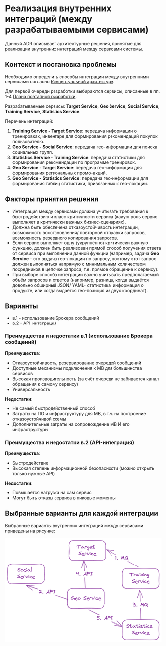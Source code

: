 # Реализация внутренних интеграций (между разрабатываемыми сервисами)

Данный ADR описывает архитектурные решения, принятые для реализации внутренних интеграций между сервисами системы.

## Контекст и постановка проблемы

Необходимо определить способы интеграции между внутренними сервисами согласно [Концептуальной архитектуре](https://github.com/Lana8888/trans-sport/blob/main/04%20-%20conceptual-architecture.md#%D0%BA%D0%BE%D0%BD%D1%86%D0%B5%D0%BF%D1%82%D1%83%D0%B0%D0%BB%D1%8C%D0%BD%D0%B0%D1%8F-%D0%B0%D1%80%D1%85%D0%B8%D1%82%D0%B5%D0%BA%D1%82%D1%83%D1%80%D0%B0).

Для первой очереди разработки выбираются сервисы, описанные в пп. 1-4 [Плана поэтапной разработки](https://github.com/Lana8888/trans-sport/blob/main/06-plan.md#%D0%BF%D0%BB%D0%B0%D0%BD-%D0%BF%D0%BE%D1%8D%D1%82%D0%B0%D0%BF%D0%BD%D0%BE%D0%B9-%D1%80%D0%B0%D0%B7%D1%80%D0%B0%D0%B1%D0%BE%D1%82%D0%BA%D0%B8-%D0%B8-%D1%80%D0%B0%D1%81%D1%88%D0%B8%D1%80%D0%B5%D0%BD%D0%B8%D1%8F-%D1%81%D0%B8%D1%81%D1%82%D0%B5%D0%BC%D1%8B-%D0%B0%D0%BD%D0%B0%D0%BB%D0%B8%D0%B7-%D0%BA%D1%80%D0%B8%D1%82%D0%B8%D1%87%D0%B5%D1%81%D0%BA%D0%B8-%D0%B2%D0%B0%D0%B6%D0%BD%D1%8B%D1%85-%D0%BA%D0%BE%D0%BC%D0%BF%D0%BE%D0%BD%D0%B5%D0%BD%D1%82%D0%BE%D0%B2).

Разрабатываемые сервисы: <b>Target Service</b>, <b>Geo Service</b>, <b>Social Service</b>, <b>Training Service</b>, <b>Statistics Service</b>.  

Перечень интеграций:  

1. <b>Training Service - Target Service</b>: передача информации о тренировках, инвентаре для формирования рекомендаций покупок пользователю.
2. <b>Geo Service - Social Service</b>: передача гео-информации для поиска социальных групп.
3. <b>Statistics Service - Training Service</b>: передача статистики для формирования рекомендаций по программе тренировок.
4. <b>Geo Service - Target Service</b>: передача гео-информации для формирования региональных промо-акций.
5. <b>Geo Service - Statistics Service</b>: передача гео-информации для формирования таблиц статистики, привязанных к гео-локации.

## Факторы принятия решения

* Интеграция между сервисами должна учитывать требования к быстродействию и класс критичности сервиса (какую роль сервис выполняет в критически важных бизнес-сценариях).
* Должна быть обеспечена отказоустойчивость интеграции, возможность восстановления/ повторной отправки запросов, возможность резервного копирования запросов.
* Если сервис выполняет одну (укрупнённо) критически важную функцию, должен быть реализован прямой способ получения ответа от сервиса при выполнении данной функции (например, задача <b>Geo Service</b> - это выдача гео-локации по запросу, поэтому этот запрос должен выполняться напрямую с минимальным количеством посредников в цепочке запроса, т.е. прямое обращение к сервису).
* При выборе способа интеграции важно учитывать предполагаемый объём запросов и ответов (например, разница, когда выдаётся довольно обширный JSON/ YAML- статистика, информация о продукте, или когда выдаётся гео-позиция из двух координат).

## Варианты

* в.1 - использование Брокера сообщений
* в.2 - API-интеграция

### Преимущества и недостатки в.1 (использование Брокера сообщений)
<b>Преимущества</b>:  
* Отказоустойчивость, резервирование очередей сообщений  
* Доступные механизмы подключения к MB для большинства сервисов  
* Высокая производительность (за счёт очереди не забивается канал обращения к самому сервису)  
* Универсальность  

<b>Недостатки</b>:  
* Не самый быстродейственный способ  
* Затраты на ПО и инфраструктуру для MB, в т.ч. на построение отказоустойчивой схемы  
* Дополнительные затраты на сопровождение MB И его инфраструктуры  

### Преимущества и недостатки в.2 (API-интеграция)
<b>Преимущества</b>:  
* Быстродействие  
* Высокая степень информационной безопасности (можно открыть только нужные API)    

<b>Недостатки</b>:  
* Повышается нагрузка на сам сервис  
* Могут быть отказы сервиса в пиковые моменты 

## Выбранные варианты для каждой интеграции
Выбранные варианты внутренних интеграций между сервисами приведены на рисунке:  

![Варианты для внутренних интеграций](https://github.com/Lana8888/trans-sport/blob/main/internal-integration.png)
